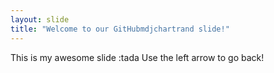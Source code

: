 ```yaml
---
layout: slide
title: "Welcome to our GitHubmdjchartrand slide!"
---
```

This is my awesome slide :tada
Use the left arrow to go back!
